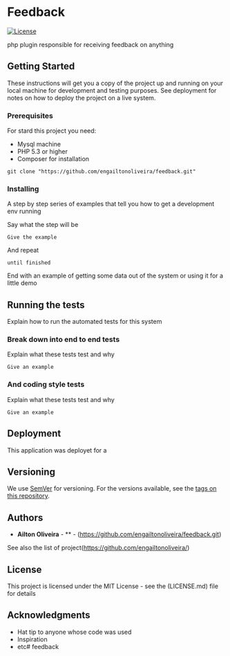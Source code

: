 # Feedback

[![License](http://img.shields.io/:license-mit-blue.svg?style=flat-square)](http://doge.mit-license.org)

php plugin responsible for receiving feedback on anything

## Getting Started

These instructions will get you a copy of the project up and running on your local machine for development and testing purposes. See deployment for notes on how to deploy the project on a live system.

### Prerequisites

For stard this project you need:

* Mysql machine
* PHP 5.3 or higher
* Composer for installation

```
git clone "https://github.com/engailtonoliveira/feedback.git"
```

### Installing

A step by step series of examples that tell you how to get a development env running

Say what the step will be

```
Give the example
```

And repeat

```
until finished
```

End with an example of getting some data out of the system or using it for a little demo

## Running the tests

Explain how to run the automated tests for this system

### Break down into end to end tests

Explain what these tests test and why

```
Give an example
```

### And coding style tests

Explain what these tests test and why

```
Give an example
```

## Deployment

This application was deployet for a 


## Versioning

We use [SemVer](http://semver.org/) for versioning. For the versions available, see the [tags on this repository](https://github.com/your/project/tags). 

## Authors

* **Ailton Oliveira** - ** - (https://github.com/engailtonoliveira/feedback.git)

See also the list of project(https://github.com/engailtonoliveira/)

## License

This project is licensed under the MIT License - see the (LICENSE.md) file for details

## Acknowledgments

* Hat tip to anyone whose code was used
* Inspiration
* etc# feedback

